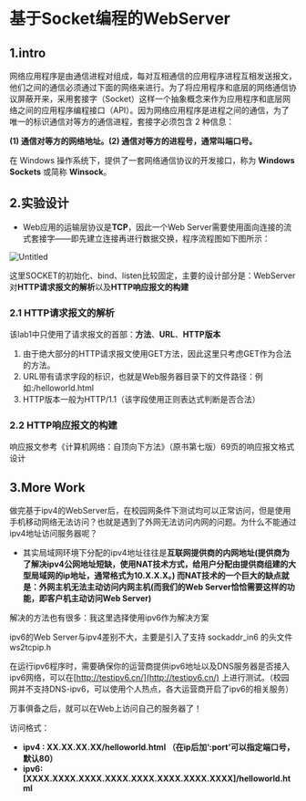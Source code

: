 # 基于Socket编程的WebServer

## 1.intro

网络应用程序是由通信进程对组成，每对互相通信的应用程序进程互相发送报文，他们之间的通信必须通过下面的网络来进行。为了将应用程序和底层的网络通信协议屏蔽开来，采用套接字（Socket）这样一个抽象概念来作为应用程序和底层网络之间的应用程序编程接口（API）。因为网络应用程序是进程之间的通信，为了唯一的标识通信对等方的通信进程，套接字必须包含 2 种信息：

**(1) 通信对等方的网络地址。(2) 通信对等方的进程号，通常叫端口号。**

在 Windows 操作系统下，提供了一套网络通信协议的开发接口，称为 **Windows Sockets** 或简称 **Winsock**。

## 2.实验设计

- Web应用的运输层协议是**TCP**，因此一个Web Server需要使用面向连接的流式套接字——即先建立连接再进行数据交换，程序流程图如下图所示：

![Untitled](https://s3-us-west-2.amazonaws.com/secure.notion-static.com/b1817bfc-0c92-4e88-ba8e-eb21a723235b/Untitled.png)

这里SOCKET的初始化、bind、listen比较固定，主要的设计部分是：WebServer对**HTTP请求报文的解析**以及**HTTP响应报文的构建**

### 2.1  **HTTP请求报文的解析**

该lab1中只使用了请求报文的首部：**方法**、**URL**、**HTTP版本**

1. 由于绝大部分的HTTP请求报文使用GET方法，因此这里只考虑GET作为合法的方法。
2. URL带有请求字段的标识，也就是Web服务器目录下的文件路径：例如:/helloworld.html
3. HTTP版本一般为HTTP/1.1（该字段使用正则表达式判断是否合法）

### 2.2  **HTTP响应报文的构建**

响应报文参考《计算机网络：自顶向下方法》（原书第七版）69页的响应报文格式设计

## 3.More Work

做完基于ipv4的WebServer后，在校园网条件下测试均可以正常访问，但是使用手机移动网络无法访问？也就是遇到了外网无法访问内网的问题。为什么不能通过ipv4地址访问服务器呢？

- 其实局域网环境下分配的ipv4地址往往是**互联网提供商的内网地址(提供商为了解决ipv4公网地址短缺，使用NAT技术方式，给用户分配由提供商组建的大型局域网的ip地址，通常格式为10.X.X.X。) 而NAT技术的一个巨大的缺点就是：外网主机无法主动访问内网主机(而我们的Web Server恰恰需要这样的功能，即客户机主动访问Web Server)**

解决的方法也有很多：我这里选择使用ipv6作为解决方案

ipv6的Web Server与ipv4差别不大，主要是引入了支持 sockaddr_in6 的头文件 ws2tcpip.h

在运行ipv6程序时，需要确保你的运营商提供ipv6地址以及DNS服务器是否接入ipv6网络，可以在[http://testipv6.cn/](http://testipv6.cn/) 上进行测试。（校园网并不支持DNS-ipv6，可以使用个人热点，各大运营商开启了ipv6的相关服务）

万事俱备之后，就可以在Web上访问自己的服务器了！

访问格式：

- ************************************ipv4 : XX.XX.XX.XX/helloworld.html  （在ip后加‘:port’可以指定端口号，默认80）************************************
- **************ipv6:[XXXX.XXXX.XXXX.XXXX.XXXX.XXXX.XXXX.XXXX]/helloworld.html**************
